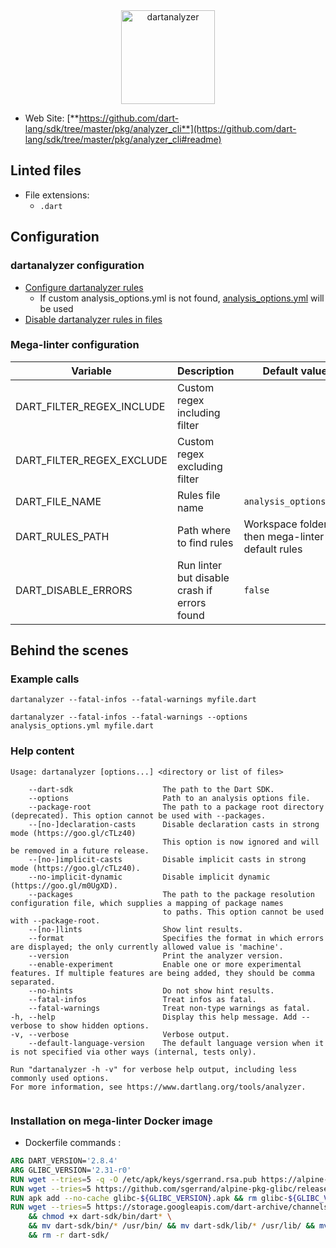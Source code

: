 <!-- markdownlint-disable MD033 MD041 -->
<!-- Generated by .automation/build.py, please do not update manually -->

<div align="center">
  <a href="https://github.com/dart-lang/sdk/tree/master/pkg/analyzer_cli#readme" target="blank" title="Visit linter Web Site">
    <img src="https://manifesto.co.uk/wp-content/uploads/2014/08/dart-logo.png" alt="dartanalyzer" height="150px">
  </a>
</div>

- Web Site: [**https://github.com/dart-lang/sdk/tree/master/pkg/analyzer_cli**](https://github.com/dart-lang/sdk/tree/master/pkg/analyzer_cli#readme)

## Linted files

- File extensions:
  - `.dart`

## Configuration

### dartanalyzer configuration

- [Configure dartanalyzer rules](https://dart.dev/guides/language/analysis-options#the-analysis-options-file)
  - If custom analysis_options.yml is not found, [analysis_options.yml](https://github.com/nvuillam/mega-linter/tree/master/TEMPLATES/analysis_options.yml) will be used
- [Disable dartanalyzer rules in files](https://dart.dev/guides/language/analysis-options#suppressing-rules-for-a-file)

### Mega-linter configuration

| Variable | Description | Default value |
| ----------------- | -------------- | -------------- |
| DART_FILTER_REGEX_INCLUDE | Custom regex including filter |  |
| DART_FILTER_REGEX_EXCLUDE | Custom regex excluding filter |  |
| DART_FILE_NAME | Rules file name | `analysis_options.yml` |
| DART_RULES_PATH | Path where to find rules | Workspace folder, then mega-linter default rules |
| DART_DISABLE_ERRORS | Run linter but disable crash if errors found | `false` |

## Behind the scenes

### Example calls

```shell
dartanalyzer --fatal-infos --fatal-warnings myfile.dart
```

```shell
dartanalyzer --fatal-infos --fatal-warnings --options analysis_options.yml myfile.dart
```


### Help content

```shell
Usage: dartanalyzer [options...] <directory or list of files>

    --dart-sdk                    The path to the Dart SDK.
    --options                     Path to an analysis options file.
    --package-root                The path to a package root directory (deprecated). This option cannot be used with --packages.
    --[no-]declaration-casts      Disable declaration casts in strong mode (https://goo.gl/cTLz40)
                                  This option is now ignored and will be removed in a future release.
    --[no-]implicit-casts         Disable implicit casts in strong mode (https://goo.gl/cTLz40).
    --no-implicit-dynamic         Disable implicit dynamic (https://goo.gl/m0UgXD).
    --packages                    The path to the package resolution configuration file, which supplies a mapping of package names
                                  to paths. This option cannot be used with --package-root.
    --[no-]lints                  Show lint results.
    --format                      Specifies the format in which errors are displayed; the only currently allowed value is 'machine'.
    --version                     Print the analyzer version.
    --enable-experiment           Enable one or more experimental features. If multiple features are being added, they should be comma separated.
    --no-hints                    Do not show hint results.
    --fatal-infos                 Treat infos as fatal.
    --fatal-warnings              Treat non-type warnings as fatal.
-h, --help                        Display this help message. Add --verbose to show hidden options.
-v, --verbose                     Verbose output.
    --default-language-version    The default language version when it is not specified via other ways (internal, tests only).

Run "dartanalyzer -h -v" for verbose help output, including less commonly used options.
For more information, see https://www.dartlang.org/tools/analyzer.


```

### Installation on mega-linter Docker image

- Dockerfile commands :
```dockerfile
ARG DART_VERSION='2.8.4'
ARG GLIBC_VERSION='2.31-r0'
RUN wget --tries=5 -q -O /etc/apk/keys/sgerrand.rsa.pub https://alpine-pkgs.sgerrand.com/sgerrand.rsa.pub
RUN wget --tries=5 https://github.com/sgerrand/alpine-pkg-glibc/releases/download/${GLIBC_VERSION}/glibc-${GLIBC_VERSION}.apk
RUN apk add --no-cache glibc-${GLIBC_VERSION}.apk && rm glibc-${GLIBC_VERSION}.apk
RUN wget --tries=5 https://storage.googleapis.com/dart-archive/channels/stable/release/${DART_VERSION}/sdk/dartsdk-linux-x64-release.zip -O - -q | unzip -q - \
    && chmod +x dart-sdk/bin/dart* \
    && mv dart-sdk/bin/* /usr/bin/ && mv dart-sdk/lib/* /usr/lib/ && mv dart-sdk/include/* /usr/include/ \
    && rm -r dart-sdk/
```

